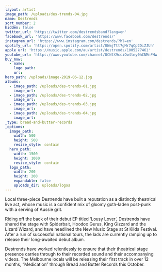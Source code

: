 ```yaml
---
layout: artist
image_path: /uploads/des-trends-04.jpg
name: Destrends
sort_number: 2
hidden: false
twitter_url: 'https://twitter.com/destrendsband?lang=en'
facebook_url: 'https://www.facebook.com/destrends/'
instagram_url: 'https://www.instagram.com/destrends/?hl=en'
spotify_url: 'https://open.spotify.com/artist/0WmjTtt7gMr7qCp2DiZJUh'
apple_url: 'https://music.apple.com/au/artist/destrends/1005277461'
youtube_url: 'https://www.youtube.com/channel/UCNfX9cciOo4lny0hCNMnPHw'
buy_now:
  - name:
    logo_path:
    url:
hero_path: /uploads/image-2019-06-12.jpg
albums:
  - image_path: /uploads/des-trends-01.jpg
    image_url:
  - image_path: /uploads/des-trends-02.jpg
    image_url:
  - image_path: /uploads/des-trends-03.jpg
    image_url:
  - image_path: /uploads/des-trends-04.jpg
    image_url:
_type: bread-and-butter-records
_options:
  image_path:
    width: 500
    height: 500
    resize_style: contain
  hero_path:
    width: 1500
    height: 1000
    resize_style: contain
  logo_path:
    width: 200
    height: 200
    expandable: false
    uploads_dir: uploads/logos
---
```


Local three-piece Destrends have built a reputation as a distinctly theatrical live act, whose music is a confident mix of gloomy goth-laden post-punk with a serving of Aussie grit.

Riding off the back of their debut EP titled ‘Lousy Lover’, Destrends have shared the stage with Spiderbait, Hoodoo Gurus, King Gizzard and the Lizard Wizard, and have headlined the New Music Stage at St Kilda Festival. After a run of successful national tours, the lads are currently ramping up to release their long-awaited debut album.

Destrends have worked relentlessly to ensure that their theatrical stage presence carries through to their recorded sound and their accompanying videos. The Melbourne locals will be releasing their first track in over 12 months, “Medication” through Bread and Butter Records this October.